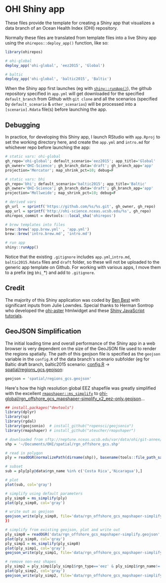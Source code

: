 # OHI Shiny app

These files provide the template for creating a Shiny app that visualizes a data branch of an Ocean Health Index (OHI) repository.

Normally these files are translated from template files into a live Shiny app using the `ohirepos::deploy_app()` function, like so:

```r
library(ohirepos)

# ohi-global
deploy_app('ohi-global', 'eez2015', 'Global')

# baltic
deploy_app('ohi-global', 'baltic2015', 'Baltic')
```

When the Shiny app first launches (eg with [`shiny::runApp()`](https://www.rdocumentation.org/packages/shiny/versions/0.13.2/topics/runApp)), the github repository specified in `app.yml` will get downloaded for the specified `default_branch` from Github with `git clone` and all the scenarios (specified by `default_scenario` & `other_scenarios`) will be processed into a `[scenario].Rdata` file(s) before launching the app.

## Debugging

In practice, for developing this Shiny app, I launch RStudio with `app.Rproj` to set the working directory here, and create the `app.yml` and `intro.md` for whichever repo before launching the app:

```r
# static vars: ohi-global
gh_repo='ohi-global'; default_scenario='eez2015'; app_title='Global'
gh_owner='OHI-Science'; gh_branch_data='draft'; gh_branch_app='app'
projection='Mercator'; map_shrink_pct=10; debug=F

# static vars: bhi
gh_repo='bhi'; default_scenario='baltic2015'; app_title='Baltic'
gh_owner='OHI-Science'; gh_branch_data='draft'; gh_branch_app='app'
projection='Mollweide'; map_shrink_pct=10; debug=F

# derived vars
gh_url  = sprintf('https://github.com/%s/%s.git', gh_owner, gh_repo)
app_url = sprintf('http://ohi-science.nceas.ucsb.edu/%s', gh_repo)
ohirepos_commit = devtools:::local_sha('ohirepos')

# brew templates into files
brew::brew('app.brew.yml' , 'app.yml')
brew::brew('intro.brew.md', 'intro.md')

# run app
shiny::runApp()
```

Notice that the existing `.gitignore` includes `app.yml`,`intro.md`, `baltic2015.Rdata` files and `draft` folder, so these will not be uploaded to the generic app template on Github. For working with various apps, I move them to a prefix (eg `bhi_`\*) and add to `.gitignore`.

## Credit

The majority of this Shiny application was coded by [Ben Best](http://benbestphd.com) with significant inputs from Julie Lowndes. Special thanks to Herman Sontrop who developed the [ohi-aster](https://github.com/FrissAnalytics/ohi-aster) htmlwidget and these [Shiny JavaScript tutorials](http://shiny.rstudio.com/tutorial/).

## GeoJSON Simplification

The initial loading time and overall performance of the Shiny app in a web browser is very dependent on the size of the GeoJSON file used to render the regions spatially. The path of this geojson file is specified as the `geojson` variable in the `config.R` of the data branch's scenario subfolder (eg for Baltic draft branch, baltic2015 scenario: [config.R](https://github.com/OHI-Science/bhi/blob/673f8b67f1eb0e42e7e59117880cb07032aaf750/baltic2015/conf/config.R#L26) -> 
[spatial/regions_gcs.geojson](https://github.com/OHI-Science/bhi/blob/draft/baltic2015/spatial/regions_gcs.geojson):

```r
geojson = 'spatial/regions_gcs.geojson'
```

Here's how the high resolution global EEZ shapefile was greatly simplified with the excellent [`rmapshaper::ms_simplify`](https://github.com/ateucher/rmapshaper#usage) to [ohi-global/rgn_offshore_gcs_mapshaper-simplify_x2_eez-only.geojson](https://github.com/OHI-Science/ohi-global/blob/b2abb0b63822c94c447bc04afa3c901511c48a6c/eez2015/spatial/rgn_offshore_gcs_mapshaper-simplify_x2_eez-only.geojson)...

<script src="https://embed.github.com/view/geojson/OHI-Science/ohi-global/b2abb0b63822c94c447bc04afa3c901511c48a6c/eez2015/spatial/rgn_offshore_gcs_mapshaper-simplify_x2_eez-only.geojson"></script>

```r
## install.packages("devtools")
library(dplyr)
library(sp)
library(rgdal)
library(geojsonio)  # install_github("ropensci/geojsonio")
library(rmapshaper) # install_github("ateucher/rmapshaper")

# downloaded from sftp://neptune.nceas.ucsb.edu/var/data/ohi/git-annex/Global/NCEAS-Regions_v2014/data/rgn_offshore_gcs.shp
shp = '~/Documents/OHI/spatial/rgn_offshore_gcs.shp'

# read in polygon
ply = readOGR(normalizePath(dirname(shp)), basename(tools::file_path_sans_ext(shp)), verbose=F)

# subset
sub = ply[ply@data$rgn_name %in% c('Costa Rica','Nicaragua'),]

# plot
plot(sub, col='gray')

# simplify using default parameters
ply_simp0 = ms_simplify(ply)
plot(ply_simp0, col='gray')

# write out as geojson
geojson_write(ply_simp0, file='data/rgn_offshore_gcs_mapshaper-simplify.geojson')
})

# simplify from existing geojson, plot and write out
ply_simp0 = readOGR('data/rgn_offshore_gcs_mapshaper-simplify.geojson', 'OGRGeoJSON', verbose=F)
plot(ply_simp0, col='gray')
ply_simp1 = ms_simplify(ply_simp0)
plot(ply_simp1, col='gray')
geojson_write(ply_simp1, file='data/rgn_offshore_gcs_mapshaper-simplify_x2.geojson')

# remove non-eez shapes
ply_simp2 = ply_simp1[ply_simp1$rgn_type=='eez' & ply_simp1$rgn_name!='Antarctica',]
plot(ply_simp2, col='gray')
geojson_write(ply_simp2, file='data/rgn_offshore_gcs_mapshaper-simplify_x2_eez-only.geojson')
```

